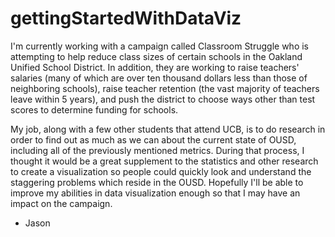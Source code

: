 gettingStartedWithDataViz
=========================

I'm currently working with a campaign called Classroom Struggle who is attempting to help reduce 
class sizes of certain schools in the Oakland Unified School District. In addition, they are working
to raise teachers' salaries (many of which are over ten thousand dollars less than those of neighboring
schools), raise teacher retention (the vast majority of teachers leave within 5 years), and push the 
district to choose ways other than test scores to determine funding for schools.

My job, along with a few other students that attend UCB, is to do research in order to find out as much
as we can about the current state of OUSD, including all of the previously mentioned metrics. During
that process, I thought it would be a great supplement to the statistics and other research to create
a visualization so people could quickly look and understand the staggering problems which reside in the
OUSD. Hopefully I'll be able to improve my abilities in data visualization enough so that I may have
an impact on the campaign.

- Jason

